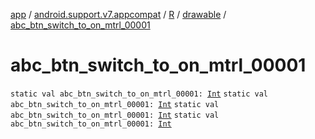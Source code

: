 [app](../../../index.md) / [android.support.v7.appcompat](../../index.md) / [R](../index.md) / [drawable](index.md) / [abc_btn_switch_to_on_mtrl_00001](.)

# abc_btn_switch_to_on_mtrl_00001

`static val abc_btn_switch_to_on_mtrl_00001: `[`Int`](https://kotlinlang.org/api/latest/jvm/stdlib/kotlin/-int/index.html)
`static val abc_btn_switch_to_on_mtrl_00001: `[`Int`](https://kotlinlang.org/api/latest/jvm/stdlib/kotlin/-int/index.html)
`static val abc_btn_switch_to_on_mtrl_00001: `[`Int`](https://kotlinlang.org/api/latest/jvm/stdlib/kotlin/-int/index.html)
`static val abc_btn_switch_to_on_mtrl_00001: `[`Int`](https://kotlinlang.org/api/latest/jvm/stdlib/kotlin/-int/index.html)